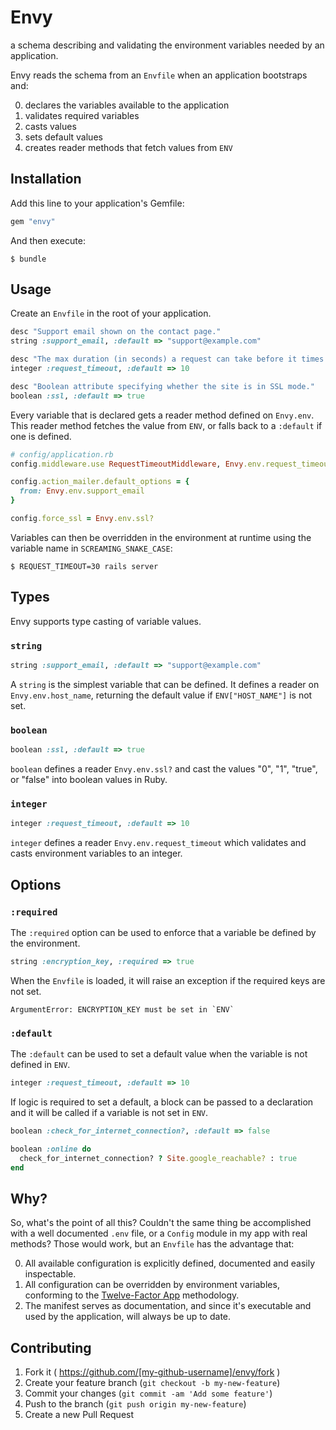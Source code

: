 # Envy

a schema describing and validating the environment variables needed by an application.

Envy reads the schema from an `Envfile` when an application bootstraps and:

0. declares the variables available to the application
0. validates required variables
0. casts values
0. sets default values
0. creates reader methods that fetch values from `ENV`

## Installation

Add this line to your application's Gemfile:

```ruby
gem "envy"
```

And then execute:

```
$ bundle
```

## Usage

Create an `Envfile` in the root of your application.

```ruby
desc "Support email shown on the contact page."
string :support_email, :default => "support@example.com"

desc "The max duration (in seconds) a request can take before it times out."
integer :request_timeout, :default => 10

desc "Boolean attribute specifying whether the site is in SSL mode."
boolean :ssl, :default => true
```

Every variable that is declared gets a reader method defined on `Envy.env`. This reader method fetches the value from `ENV`, or falls back to a `:default` if one is defined.

```ruby
# config/application.rb
config.middleware.use RequestTimeoutMiddleware, Envy.env.request_timeout

config.action_mailer.default_options = {
  from: Envy.env.support_email
}

config.force_ssl = Envy.env.ssl?
```

Variables can then be overridden in the environment at runtime using the variable name in `SCREAMING_SNAKE_CASE`:

```
$ REQUEST_TIMEOUT=30 rails server
```

## Types

Envy supports type casting of variable values.

### `string`

```ruby
string :support_email, :default => "support@example.com"
```

A `string` is the simplest variable that can be defined. It defines a reader on `Envy.env.host_name`, returning the default value if `ENV["HOST_NAME"]` is not set.

### `boolean`

```ruby
boolean :ssl, :default => true
```

`boolean` defines a reader `Envy.env.ssl?` and cast the values "0", "1", "true", or "false" into boolean values in Ruby.

### `integer`

```ruby
integer :request_timeout, :default => 10
```

`integer` defines a reader `Envy.env.request_timeout` which validates and casts environment variables to an integer.

## Options

### `:required`

The `:required` option can be used to enforce that a variable be defined by the environment.

```ruby
string :encryption_key, :required => true
```

When the `Envfile` is loaded, it will raise an exception if the required keys are not set.

```
ArgumentError: ENCRYPTION_KEY must be set in `ENV`
```

### `:default`

The `:default` can be used to set a default value when the variable is not defined in `ENV`.

```ruby
integer :request_timeout, :default => 10
```

If logic is required to set a default, a block can be passed to a declaration and it will be called if a variable is not set in `ENV`.

```ruby
boolean :check_for_internet_connection?, :default => false

boolean :online do
  check_for_internet_connection? ? Site.google_reachable? : true
end
```

## Why?

So, what's the point of all this? Couldn't the same thing be accomplished with a well documented `.env` file, or a `Config` module in my app with real methods? Those would work, but an `Envfile` has the advantage that:

0. All available configuration is explicitly defined, documented and easily inspectable.
0. All configuration can be overridden by environment variables, conforming to the [Twelve-Factor App](http://12factor.net/config) methodology.
0. The manifest serves as documentation, and since it's executable and used by the application, will always be up to date.

## Contributing

1. Fork it ( https://github.com/[my-github-username]/envy/fork )
2. Create your feature branch (`git checkout -b my-new-feature`)
3. Commit your changes (`git commit -am 'Add some feature'`)
4. Push to the branch (`git push origin my-new-feature`)
5. Create a new Pull Request
